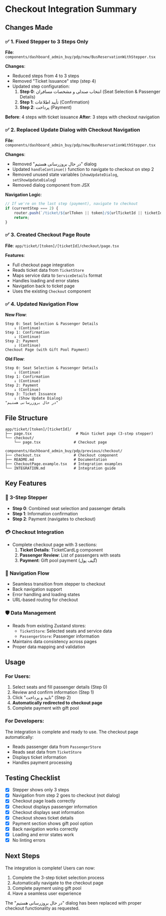 # Checkout Integration Summary

## Changes Made

### ✅ **1. Fixed Stepper to 3 Steps Only**

**File**: `components/dashboard_admin_buy/pdp/new/BusReservationWithStepper.tsx`

**Changes**:
- Reduced steps from 4 to 3 steps
- Removed "Ticket Issuance" step (step 4)
- Updated step configuration:
  1. **Step 0**: انتخاب صندلی و مشخصات مسافران (Seat Selection & Passenger Details)
  2. **Step 1**: تأیید اطلاعات (Confirmation)
  3. **Step 2**: پرداخت (Payment)

**Before**: 4 steps with ticket issuance
**After**: 3 steps with checkout navigation

### ✅ **2. Replaced Update Dialog with Checkout Navigation**

**File**: `components/dashboard_admin_buy/pdp/new/BusReservationWithStepper.tsx`

**Changes**:
- Removed "در حال بروزرسانی هستیم" dialog
- Updated `handleContinue()` function to navigate to checkout on step 2
- Removed unused state variables (`showUpdateDialog`, `setShowUpdateDialog`)
- Removed dialog component from JSX

**Navigation Logic**:
```typescript
// If we're on the last step (payment), navigate to checkout
if (currentStep === 2) {
    router.push(`/ticket/${urlToken || token}/${urlTicketId || ticketId}/checkout`);
    return;
}
```

### ✅ **3. Created Checkout Page Route**

**File**: `app/ticket/[token]/[ticketId]/checkout/page.tsx`

**Features**:
- Full checkout page integration
- Reads ticket data from `TicketStore`
- Maps service data to `ServiceDetails` format
- Handles loading and error states
- Navigation back to ticket page
- Uses the existing `Checkout` component

### ✅ **4. Updated Navigation Flow**

**New Flow**:
```
Step 0: Seat Selection & Passenger Details
    ↓ (Continue)
Step 1: Confirmation
    ↓ (Continue)
Step 2: Payment
    ↓ (Continue)
Checkout Page (with Gift Pool Payment)
```

**Old Flow**:
```
Step 0: Seat Selection & Passenger Details
    ↓ (Continue)
Step 1: Confirmation
    ↓ (Continue)
Step 2: Payment
    ↓ (Continue)
Step 3: Ticket Issuance
    ↓ (Show Update Dialog)
"در حال بروزرسانی هستیم"
```

## File Structure

```
app/ticket/[token]/[ticketId]/
├── page.tsx                    # Main ticket page (3-step stepper)
└── checkout/
    └── page.tsx               # Checkout page

components/dashboard_admin_buy/pdp/previous/checkout/
├── checkout.tsx               # Checkout component
├── README.md                  # Documentation
├── CheckoutPage.example.tsx   # Integration examples
└── INTEGRATION.md             # Integration guide
```

## Key Features

### 🎯 **3-Step Stepper**
- **Step 0**: Combined seat selection and passenger details
- **Step 1**: Information confirmation
- **Step 2**: Payment (navigates to checkout)

### 💳 **Checkout Integration**
- Complete checkout page with 3 sections:
  1. **Ticket Details**: TicketCardLg component
  2. **Passenger Review**: List of passengers with seats
  3. **Payment**: Gift pool payment (گیف پول)

### 🔄 **Navigation Flow**
- Seamless transition from stepper to checkout
- Back navigation support
- Error handling and loading states
- URL-based routing for checkout

### 🛡️ **Data Management**
- Reads from existing Zustand stores:
  - `TicketStore`: Selected seats and service data
  - `PassengerStore`: Passenger information
- Maintains data consistency across pages
- Proper data mapping and validation

## Usage

### For Users:
1. Select seats and fill passenger details (Step 0)
2. Review and confirm information (Step 1)
3. Click "تایید و پرداخت" (Step 2)
4. **Automatically redirected to checkout page**
5. Complete payment with gift pool

### For Developers:
The integration is complete and ready to use. The checkout page automatically:
- Reads passenger data from `PassengerStore`
- Reads seat data from `TicketStore`
- Displays ticket information
- Handles payment processing

## Testing Checklist

- [x] Stepper shows only 3 steps
- [x] Navigation from step 2 goes to checkout (not dialog)
- [x] Checkout page loads correctly
- [x] Checkout displays passenger information
- [x] Checkout displays seat information
- [x] Checkout shows ticket details
- [x] Payment section shows gift pool option
- [x] Back navigation works correctly
- [x] Loading and error states work
- [x] No linting errors

## Next Steps

The integration is complete! Users can now:
1. Complete the 3-step ticket selection process
2. Automatically navigate to the checkout page
3. Complete payment using gift pool
4. Have a seamless user experience

The "در حال بروزرسانی هستیم" dialog has been replaced with proper checkout functionality as requested.
